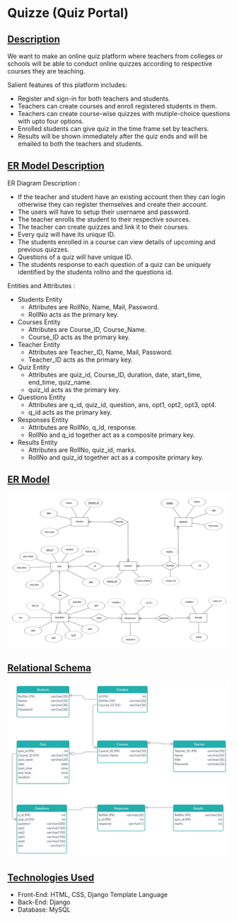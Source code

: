 # Quizze (Quiz Portal)
## [Description](https://github.com/avnishranwa7/Quiz/blob/main/Description)
We want to make an online quiz platform where teachers from colleges or schools will be able to conduct online quizzes according to respective courses they are teaching.

Salient features of this platform includes:
- Register and sign-in for both teachers and students.
- Teachers can create courses and enroll registered students in them.
- Teachers can create course-wise quizzes with mutiple-choice questions with upto four options.
- Enrolled students can give quiz in the time frame set by teachers.
- Results will be shown immediately after the quiz ends and will be emailed to both the teachers and students.
## [ER Model Description](https://github.com/avnishranwa7/Quiz/blob/main/ER%20Model%20Description)
ER Diagram Description :
-	If the teacher and student have an existing account then they can login otherwise they can register themselves and create their account.
-	The users will have to setup their username and password.
-	The teacher enrolls the student to their respective sources.
-	The teacher can create quizzes and link it to their courses.
-	Every quiz will have its unique ID.
-	The students enrolled in a course can view details of upcoming and previous quizzes.
-	Questions of a quiz will have unique ID.
-	The students response to each question of a quiz can be uniquely identified by the students rollno and the questions id.

Entities and Attributes : 
- Students Entity 
  - Attributes are RollNo, Name, Mail, Password.
  - RollNo acts as the primary key.
- Courses Entity 
  - Attributes are Course_ID, Course_Name.
  - Course_ID acts as the primary key.
- Teacher Entity
  - Attributes are Teacher_ID, Name, Mail, Password.
  - Teacher_ID acts as the primary key.
- Quiz Entity
  - Attributes are quiz_id, Course_ID, duration, date, start_time, end_time, quiz_name.
  - quiz_id acts as the primary key.
- Questions Entity
  - Attributes are q_id, quiz_id, question, ans, opt1, opt2, opt3, opt4.
  - q_id acts as the primary key.
- Responses Entity 
  - Attributes are RollNo, q_id, response.
  - RollNo and q_id together act as a composite primary key.
- Results Entity 
  - Attributes are RollNo, quiz_id, marks.
  - RollNo and quiz_id together act as a composite primary key.
## [ER Model](https://github.com/avnishranwa7/Quiz/blob/main/ER%20Model.png)
![alt text](https://github.com/avnishranwa7/Quiz/blob/main/ER%20Model.png)
## [Relational Schema](https://github.com/avnishranwa7/Quiz/blob/main/Relational%20Schema.jpeg)
![alt text](https://github.com/avnishranwa7/Quiz/blob/main/Relational%20Schema.jpeg)
## [Technologies Used](https://github.com/avnishranwa7/Quiz/blob/main/Technologies%20Used)
- Front-End: HTML, CSS, Django Template Language
- Back-End: Django
- Database: MySQL
